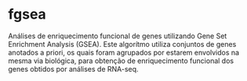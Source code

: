 # fgsea
Análises de enriquecimento funcional de genes utilizando Gene Set Enrichment Analysis (GSEA). Este  algorítmo utiliza conjuntos de genes anotados a priori, os quais foram agrupados por estarem envolvidos na mesma via biológica, para obtenção de enriquecimento funcional dos genes obtidos por análises de RNA-seq.
